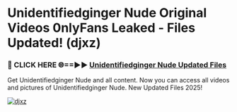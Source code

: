 # Unidentifiedginger Nude Original Videos 0nlyFans Leaked - Files Updated! (djxz)

<h3>🔴 CLICK HERE 🌐==►► <a href="https://tinyurl.com/5h6xmrr3" rel="nofollow">Unidentifiedginger Nude Updated Files</a></h3>

Get Unidentifiedginger Nude and all content. Now you can access all videos and pictures of Unidentifiedginger Nude. New Updated Files 2025!

[![djxz](https://i.imgur.com/KVD873Z.gif)](https://tinyurl.com/5h6xmrr3)
